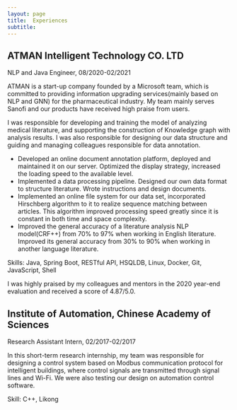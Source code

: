 ```yaml
---
layout: page
title:  Experiences
subtitle: 
---
```


## ATMAN Intelligent Technology CO. LTD 

NLP and Java Engineer, 08/2020-02/2021

ATMAN is a start-up company founded by a Microsoft team, which is committed to providing information upgrading services(mainly based on NLP and GNN) for the pharmaceutical industry. 
My team mainly serves Sanofi and our products have received high praise from users.

I was responsible for developing and training the model of analyzing medical literature, and supporting the construction of Knowledge graph with analysis results. I was also responsible for designing our data structure and guiding and managing colleagues responsible for data annotation.

- Developed an online document annotation platform, deployed and maintained it on our server. Optimized the
display strategy, increased the loading speed to the available level.
- Implemented a data processing pipeline. Designed our own
data format to structure literature. Wrote instructions and design documents.
- Implemented an online file system for our data set, incorporated Hirschberg algorithm to
it to realize sequence matching between articles. This algorithm improved
processing speed greatly since it is constant in both time and space complexity.
- Improved the general accuracy of a literature analysis NLP model(CRF++) from 70% to
97% when working in English literature. Improved its general accuracy from 30% to 90%
when working in another language literature.

Skills: Java, Spring Boot, RESTful API, HSQLDB, Linux, Docker, Git, JavaScript, Shell

I was highly praised by my colleagues and mentors in the 2020 year-end evaluation and received a score of 4.87/5.0.

## Institute of Automation, Chinese Academy of Sciences

Research Assistant Intern, 02/2017-02/2017

In this short-term research internship, my team was responsible for designing a control system based on Modbus communication protocol for intelligent buildings, where control signals are transmitted through signal lines and Wi-Fi. We were also testing our design on automation control software.

Skill: C++, Likong
